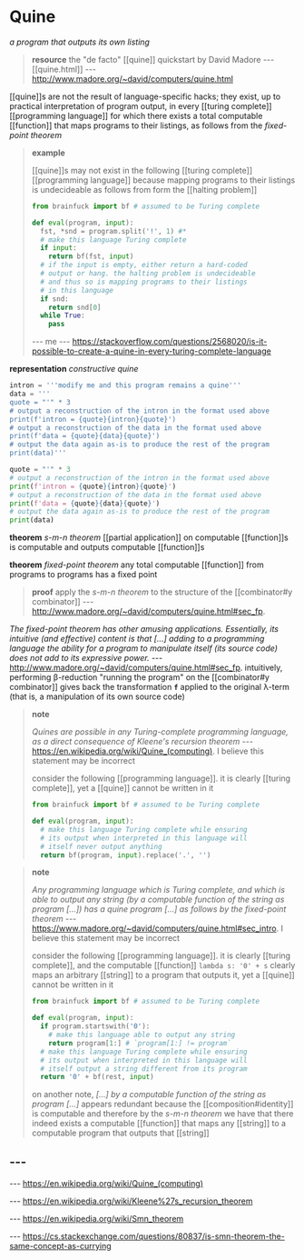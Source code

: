 # Quine

_a program that outputs its own listing_

> **resource** the "de facto" [[quine]] quickstart by David Madore --- [[quine.html]] --- <http://www.madore.org/~david/computers/quine.html>

[[quine]]s are not the result of language-specific hacks; they exist, up to practical interpretation of program output, in every [[turing complete]] [[programming language]] for which there exists a total computable [[function]] that maps programs to their listings, as follows from the _fixed-point theorem_

> **example**
>
> [[quine]]s may not exist in the following [[turing complete]] [[programming language]] because mapping programs to their listings is undecideable as follows from form the [[halting problem]]
>
> ```python
> from brainfuck import bf # assumed to be Turing complete
>
> def eval(program, input):
>   fst, *snd = program.split('!', 1) #*
>   # make this language Turing complete
>   if input:
>     return bf(fst, input)
>   # if the input is empty, either return a hard-coded
>   # output or hang. the halting problem is undecideable
>   # and thus so is mapping programs to their listings
>   # in this language
>   if snd:
>     return snd[0]
>   while True:
>     pass
> ```
>
> --- me --- <https://stackoverflow.com/questions/2568020/is-it-possible-to-create-a-quine-in-every-turing-complete-language>

**representation** _constructive quine_

```python
intron = '''modify me and this program remains a quine'''
data = '''
quote = "'" * 3
# output a reconstruction of the intron in the format used above
print(f'intron = {quote}{intron}{quote}')
# output a reconstruction of the data in the format used above
print(f'data = {quote}{data}{quote}')
# output the data again as-is to produce the rest of the program
print(data)'''

quote = "'" * 3
# output a reconstruction of the intron in the format used above
print(f'intron = {quote}{intron}{quote}')
# output a reconstruction of the data in the format used above
print(f'data = {quote}{data}{quote}')
# output the data again as-is to produce the rest of the program
print(data)
```

**theorem** _s-m-n theorem_ [[partial application]] on computable [[function]]s is computable and outputs computable [[function]]s

**theorem** _fixed-point theorem_ any total computable [[function]] from programs to programs has a fixed point

> **proof** apply the _s-m-n theorem_ to the structure of the [[combinator#y combinator]] --- <http://www.madore.org/~david/computers/quine.html#sec_fp>.

_The fixed-point theorem has other amusing applications. Essentially, its intuitive (and effective) content is that [...] adding to a programming language the ability for a program to manipulate itself (its source code) does not add to its expressive power._ --- <http://www.madore.org/~david/computers/quine.html#sec_fp>. intuitively, performing β-reduction "running the program" on the [[combinator#y combinator]] gives back the transformation **`f`** applied to the original &lambda;-term (that is, a manipulation of its own source code)

> **note**
>
> _Quines are possible in any Turing-complete programming language, as a direct consequence of Kleene's recursion theorem_ --- <https://en.wikipedia.org/wiki/Quine_(computing)>. I believe this statement may be incorrect
>
> consider the following [[programming language]]. it is clearly [[turing complete]], yet a [[quine]] cannot be written in it
>
> ```python
> from brainfuck import bf # assumed to be Turing complete
>
> def eval(program, input):
>   # make this language Turing complete while ensuring
>   # its output when interpreted in this language will
>   # itself never output anything
>   return bf(program, input).replace('.', '')
> ```

> **note**
>
> _Any programming language which is Turing complete, and which is able to output any string (by a computable function of the string as program [...]) has a quine program [...] as follows by the fixed-point theorem_ --- <https://www.madore.org/~david/computers/quine.html#sec_intro>. I believe this statement may be incorrect
>
> consider the following [[programming language]]. it is clearly [[turing complete]], and the computable [[function]] `lambda s: '0' + s` clearly maps an arbitrary [[string]] to a program that outputs it, yet a [[quine]] cannot be written in it
>
> ```python
> from brainfuck import bf # assumed to be Turing complete
>
> def eval(program, input):
>   if program.startswith('0'):
>     # make this language able to output any string
>     return program[1:] # `program[1:] != program`
>   # make this language Turing complete while ensuring
>   # its output when interpreted in this language will
>   # itself output a string different from its program
>   return '0' + bf(rest, input)
> ```
>
> on another note, _[...] by a computable function of the string as program [...]_ appears redundant because the [[composition#identity]] is computable and therefore by the _s-m-n theorem_ we have that there indeed exists a computable [[function]] that maps any [[string]] to a computable program that outputs that [[string]]

## ---

--- <https://en.wikipedia.org/wiki/Quine_(computing)>

--- <https://en.wikipedia.org/wiki/Kleene%27s_recursion_theorem>

--- <https://en.wikipedia.org/wiki/Smn_theorem>

--- <https://cs.stackexchange.com/questions/80837/is-smn-theorem-the-same-concept-as-currying>

